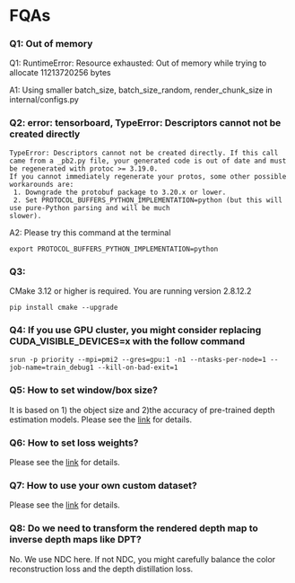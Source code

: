 # FQAs

### Q1: Out of memory
Q1: RuntimeError: Resource exhausted: Out of memory while trying to allocate 11213720256 bytes

A1: Using smaller batch_size, batch_size_random, render_chunk_size in internal/configs.py

### Q2: error: tensorboard, TypeError: Descriptors cannot not be created directly

```
TypeError: Descriptors cannot not be created directly. If this call came from a _pb2.py file, your generated code is out of date and must be regenerated with protoc >= 3.19.0.                                                                                                    
If you cannot immediately regenerate your protos, some other possible workarounds are:                     
 1. Downgrade the protobuf package to 3.20.x or lower.                                                        
 2. Set PROTOCOL_BUFFERS_PYTHON_IMPLEMENTATION=python (but this will use pure-Python parsing and will be much 
slower).
```

A2: Please try this command at the terminal
```
export PROTOCOL_BUFFERS_PYTHON_IMPLEMENTATION=python
```


### Q3:
CMake 3.12 or higher is required.  You are running version 2.8.12.2

```
pip install cmake --upgrade
```


### Q4: If you use GPU cluster, you might consider replacing CUDA_VISIBLE_DEVICES=x with the follow command
```
srun -p priority --mpi=pmi2 --gres=gpu:1 -n1 --ntasks-per-node=1 --job-name=train_debug1 --kill-on-bad-exit=1
```

### Q5: How to set window/box size?
It is based on 1) the object size and 2)the accuracy of pre-trained depth estimation models. Please see the [link](https://github.com/Wanggcong/SparseNeRF/issues/7#issuecomment-1686215227) for details.


### Q6: How to set loss weights?
Please see the [link](https://github.com/Wanggcong/SparseNeRF/issues/8#issuecomment-1687561545) for details.


### Q7: How to use your own custom dataset? 
Please see the [link](https://github.com/Wanggcong/SparseNeRF/blob/main/tutorial.md) for details.


### Q8: Do we need to transform the rendered depth map to inverse depth maps like DPT?
No. We use NDC here. If not NDC, you might carefully balance the color reconstruction loss and the depth distillation loss. 
